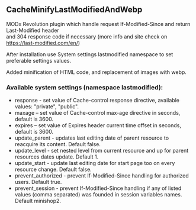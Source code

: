 ## CacheMinifyLastModifiedAndWebp

MODx Revolution plugin which handle request If-Modified-Since and return Last-Modified header  
and 304 response code if necessary (more info and site check on https://last-modified.com/en/)

After installation use System settings lastmodified namespace to set preferable settings values. 

Added minification of HTML code, and replacement of images with webp.

### Available system settings (namespace lastmodified):

* response - set value of Cache-control response directive, available values: "private", "public".
* maxage – set value of Cache-control max-age directive in seconds, default is 3600.
* expires – set value of Expires header current time offset in seconds, default is 3600.
* update_parent - updates last editing date of parent resource to reacquire its content. Default false.
* update_level - set nested level from current resource and up for parent resources dates update. Default 1.
* update_start - update last editing date for start page too on every resource change. Default false.
* prevent_authorized - prevent If-Modified-Since handling for authorized users. Default true.
* prevent_session - prevent If-Modified-Since handling if any of listed values (comma separated) was founded in session variables names. Default minishop2.
